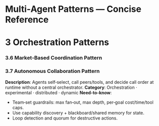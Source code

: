 # Multi‑Agent Patterns — Concise Reference

# 3  Orchestration Patterns

### 3.6  Market‑Based Coordination Pattern

### 3.7  Autonomous Collaboration Pattern
**Description**: Agents self‑select, call peers/tools, and decide call order at runtime without a central orchestrator.
**Category**: Orchestration · experimental · distributed · dynamic
**Need‑to‑know**:
- Team‑set guardrails: max fan‑out, max depth, per‑goal cost/time/tool caps.
- Use capability discovery + blackboard/shared memory for state.
- Loop detection and quorum for destructive actions.

